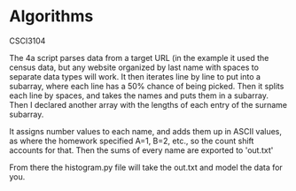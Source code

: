 # Algorithms
CSCI3104

The 4a script parses data from a target URL (in the example it used the census data, but any website organized by
last name with spaces to separate data types will work. It then iterates line by line to put into a subarray, where
each line has a 50% chance of being picked. Then it splits each line by spaces, and takes the names and puts them in 
a subarray. Then I declared another array with the lengths of each entry of the surname subarray. 

It assigns number values to each name, and adds them up in ASCII values, as where the homework specified A=1, B=2, etc., 
so the count shift accounts for that. Then the sums of every name are exported to 'out.txt'

From there the histogram.py file will take the out.txt and model the data for you.
